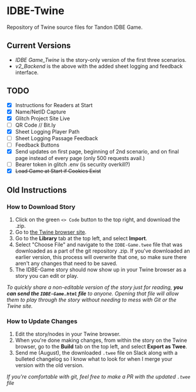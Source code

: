 # IDBE-Twine

Repository of Twine source files for Tandon IDBE Game.

## Current Versions

- *IDBE Game_Twine* is the story-only version of the first three scenarios.
- *v2_Backend* is the above with the added sheet logging and feedback interface.

## TODO

- [X] Instructions for Readers at Start
- [X] Name/NetID Capture
- [X] Glitch Project Site Live
- [ ] QR Code // Bit.ly
- [X] Sheet Logging Player Path
- [ ] Sheet Logging Passage Feedback
- [ ] Feedback Buttons
- [X] Send updates on first page, beginning of 2nd scenario, and on final page instead of every page (only 500 requests avail.)
- [ ] Bearer token in glitch .env (is security overkill?)
- [X] ~~Load Game at Start if Cookies Exist~~

## Old Instructions

### How to Download Story

1. Click on the green `<> Code` button to the top right, and download the .zip.
2. Go to [the Twine browser site](https://twinery.org/2/#/).
3. Go to the **Library** tab at the top left, and select **Import**.
4. Select "Choose File" and navigate to the `IDBE-Game.twee` file that was downloaded as a part of the git repository .zip. If you've downloaded an earlier version, this process will overwrite that one, so make sure there aren't any changes that need to be saved.
5. The IDBE-Game story should now show up in your Twine browser as a story you can edit or play.

*To quickly share a non-editable version of the story just for reading, **you can send the `IDBE-Game.html` file** to anyone. Opening that file will allow them to play through the story without needing to mess with Git or the Twine site.*

### How to Update Changes

1. Edit the story/nodes in your Twine browser.
2. When you're done making changes, from within the story on the Twine browser, go to the **Build** tab on the top left, and select **Export as Twee**.
3. Send me (August), the downloaded `.twee` file on Slack along with a bulleted changelog so I know what to look for when I merge your version with the old version.

*If you're comfortable with git, feel free to make a PR with the updated `.twee` file*
